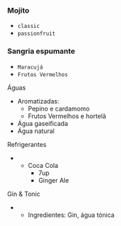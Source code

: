 ### Mojito

- `classic`
- `passionfruit`
### Sangria espumante

- `Maracujá`
- `Frutos Vermelhos`

Águas

- Aromatizadas:
    - Pepino e cardamomo
    - Frutos Vermelhos e hortelã
- Água gaseificada
- Água natural

Refrigerantes

- - Coca Cola
    - 7up
    - Ginger Ale

Gin & Tonic

- - Ingredientes: Gin, água tónica